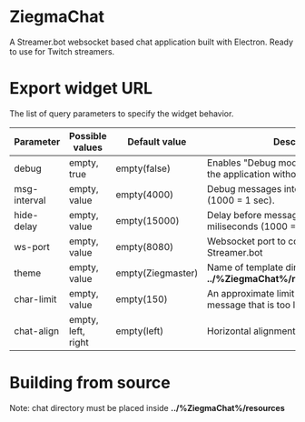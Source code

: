 # ZiegmaChat
A Streamer.bot websocket based chat application built with Electron.
Ready to use for Twitch streamers.

# Export widget URL
The list of query parameters to specify the widget behavior.

| **Parameter** | **Possible values** | **Default value** | **Description** |
| ------ | ------ | ------ | ------ |
| debug | empty, true | empty(false) | Enables "Debug mode". Allows you to test the application without using a real chat. |
| msg-interval | empty, value | empty(4000) | Debug messages interval in miliseconds (1000 = 1 sec). |
| hide-delay | empty, value | empty(15000) | Delay before messages disappear in miliseconds (1000 = 1 sec). |
| ws-port | empty, value | empty(8080) | Websocket port to connect to Streamer.bot |
| theme | empty, value | empty(Ziegmaster) | Name of template directory inside **../%ZiegmaChat%/resources/chat/theme** |
| char-limit | empty, value | empty(150) | An approximate limit for trimming of a message that is too long. |
| chat-align | empty, left, right | empty(left) | Horizontal alignment of chat messages. |

# Building from source
Note: chat directory must be placed inside **../%ZiegmaChat%/resources**
